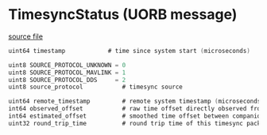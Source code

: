 # TimesyncStatus (UORB message)



[source file](https://github.com/PX4/PX4-Autopilot/blob/release/1.14/msg/TimesyncStatus.msg)

```c
uint64 timestamp			# time since system start (microseconds)

uint8 SOURCE_PROTOCOL_UNKNOWN = 0
uint8 SOURCE_PROTOCOL_MAVLINK = 1
uint8 SOURCE_PROTOCOL_DDS     = 2
uint8 source_protocol			# timesync source

uint64 remote_timestamp			# remote system timestamp (microseconds)
int64 observed_offset			# raw time offset directly observed from this timesync packet (microseconds)
int64 estimated_offset			# smoothed time offset between companion system and PX4 (microseconds)
uint32 round_trip_time			# round trip time of this timesync packet (microseconds)

```
